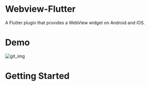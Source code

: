 # Webview-Flutter
A Flutter plugin that provides a WebView widget on Android and iOS.

# Demo
![git_img](https://user-images.githubusercontent.com/65654295/82568623-b9a4a500-9b9c-11ea-8090-6bdd037881c5.gif)

# Getting Started 

